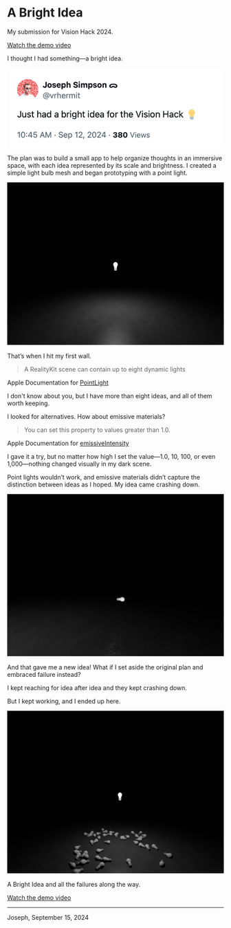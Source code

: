 # A Bright Idea

My submission for Vision Hack 2024.

[Watch the demo video](https://youtu.be/SGqOGoe1InM)

I thought I had something—a bright idea.

![idea](idea-01.png)

The plan was to build a small app to help organize thoughts in an immersive space, with each idea represented by its scale and brightness. I created a simple light bulb mesh and began prototyping with a point light.

![idea](idea-02.png)

That’s when I hit my first wall.

> A RealityKit scene can contain up to eight dynamic lights

Apple Documentation for [PointLight](https://developer.apple.com/documentation/realitykit/pointlight)

I don't know about you, but I have more than eight ideas, and all of them worth keeping.

I looked for alternatives. How about emissive materials?

> You can set this property to values greater than 1.0.

Apple Documentation for [emissiveIntensity](https://developer.apple.com/documentation/realitykit/physicallybasedmaterial/emissiveintensity)

I gave it a try, but no matter how high I set the value—1.0, 10, 100, or even 1,000—nothing changed visually in my dark scene.



Point lights wouldn’t work, and emissive materials didn’t capture the distinction between ideas as I hoped. My idea came crashing down.

![idea](idea-03.png)

And that gave me a new idea! What if I set aside the original plan and embraced failure instead? 

I kept reaching for idea after idea and they kept crashing down.

But I kept working, and I ended up here.

![idea](idea-04.png)

A Bright Idea and all the failures along the way.

[Watch the demo video](https://youtu.be/SGqOGoe1InM)

---

Joseph, September 15, 2024